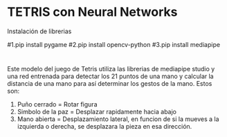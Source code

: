 # TETRIS con Neural Networks

Instalación de librerias

#1.pip install pygame
#2.pip install opencv-python
#3.pip install mediapipe

# 
Este modelo del juego de Tetris utiliza las librerias de mediapipe studio y una red entrenada para detectar los 21 puntos de una mano
y calcular la distancia de una mano para así determinar los gestos de la mano. Estos son:

1. Puño cerrado = Rotar figura
2. Simbolo de la paz = Desplazar rapidamente hacia abajo
3. Mano abierta = Desplazamiento lateral, en funcion de si la mueves a la izquierda o derecha, se desplazara la pieza en esa dirección.

